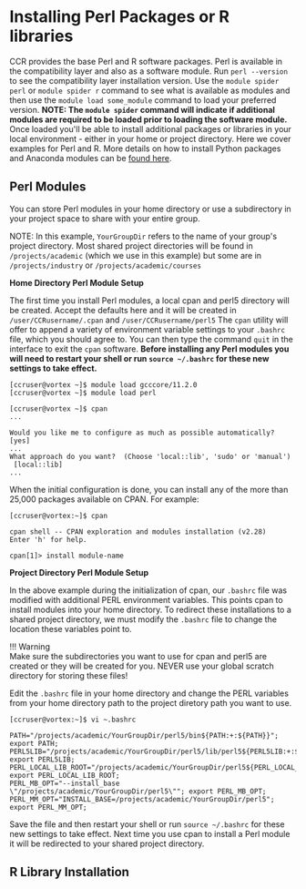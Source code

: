 # Installing Perl Packages or R libraries

CCR provides the base Perl and R software packages.  Perl is available in the compatibility layer and also as a software module.  Run `perl --version` to see the compatibility layer installation version.  Use the `module spider perl` or `module spider r` command to see what is available as modules and then use the `module load some_module` command to load your preferred version.  **NOTE: The `module spider` command will indicate if additional modules are required to be loaded prior to loading the software module.**  Once loaded you'll be able to install additional packages or libraries in your local environment - either in your home or project directory.  Here we cover examples for Perl and  R.  More details on how to install Python packages and Anaconda modules can be [found here](python.md).  

## Perl Modules  

You can store Perl modules in your home directory or use a subdirectory in your project space to share with your entire group.  

NOTE:  In this example, `YourGroupDir` refers to the name of your group's project directory.  Most shared project directories will be found in `/projects/academic` (which we use in this example) but some are in `/projects/industry` or `/projects/academic/courses`  

**Home Directory Perl Module Setup**  

The first time you install Perl modules, a local cpan and perl5 directory will be created.  Accept the defaults here and it will be created in `/user/CCRusername/.cpan` and `/user/CCRusername/perl5`  The `cpan` utility will offer to append a variety of environment variable settings to your `.bashrc` file, which you should agree to. You can then type the command `quit` in the interface to exit the `cpan` software. **Before installing any Perl modules you will need to restart your shell or run `source ~/.bashrc` for these new settings to take effect.**  

```
[ccruser@vortex ~]$ module load gcccore/11.2.0
[ccruser@vortex ~]$ module load perl

[ccruser@vortex ~]$ cpan
...

Would you like me to configure as much as possible automatically? [yes]
...
What approach do you want?  (Choose 'local::lib', 'sudo' or 'manual')
 [local::lib]
...
```
When the initial configuration is done, you can install any of the more than 25,000 packages available on CPAN. For example:

```
[ccruser@vortex:~]$ cpan

cpan shell -- CPAN exploration and modules installation (v2.28)
Enter 'h' for help.

cpan[1]> install module-name

```

**Project Directory Perl Module Setup**  

In the above example during the initialization of cpan, our `.bashrc` file was modified with additional PERL environment variables.  This points cpan to install modules into your home directory.  To redirect these installations to a shared project directory, we must modify the `.bashrc` file to change the location these variables point to.  

!!! Warning  
    Make sure the subdirectories you want to use for cpan and perl5 are created or they will be created for you. NEVER use your global scratch directory for storing these files!   

Edit the `.bashrc` file in your home directory and change the PERL variables from your home directory path to the project diretory path you want to use.

```
[ccruser@vortex:~]$ vi ~.bashrc  

PATH="/projects/academic/YourGroupDir/perl5/bin${PATH:+:${PATH}}"; export PATH;
PERL5LIB="/projects/academic/YourGroupDir/perl5/lib/perl5${PERL5LIB:+:${PERL5LIB}}"; export PERL5LIB;
PERL_LOCAL_LIB_ROOT="/projects/academic/YourGroupDir/perl5${PERL_LOCAL_LIB_ROOT:+:${PERL_LOCAL_LIB_ROOT}}"; export PERL_LOCAL_LIB_ROOT;
PERL_MB_OPT="--install_base \"/projects/academic/YourGroupDir/perl5\""; export PERL_MB_OPT;
PERL_MM_OPT="INSTALL_BASE=/projects/academic/YourGroupDir/perl5"; export PERL_MM_OPT;
```  
Save the file and then restart your shell or run `source ~/.bashrc` for these new settings to take effect.  Next time you use cpan to install a Perl module it will be redirected to your shared project directory.  


## R Library Installation  
